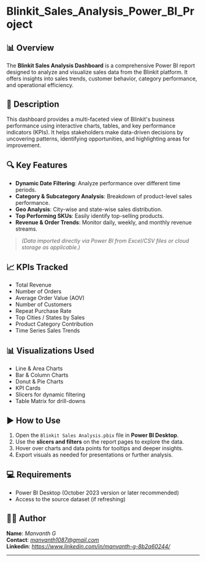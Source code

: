 # Blinkit_Sales_Analysis_Power_BI_Project

## 📊 Overview

The **Blinkit Sales Analysis Dashboard** is a comprehensive Power BI report designed to analyze and visualize sales data from the Blinkit platform. It offers insights into sales trends, customer behavior, category performance, and operational efficiency.

## 🧾 Description

This dashboard provides a multi-faceted view of Blinkit's business performance using interactive charts, tables, and key performance indicators (KPIs). It helps stakeholders make data-driven decisions by uncovering patterns, identifying opportunities, and highlighting areas for improvement.

## 🔍 Key Features

- **Dynamic Date Filtering**: Analyze performance over different time periods.
- **Category & Subcategory Analysis**: Breakdown of product-level sales performance.
- **Geo Analysis**: City-wise and state-wise sales distribution.
- **Top Performing SKUs**: Easily identify top-selling products.
- **Revenue & Order Trends**: Monitor daily, weekly, and monthly revenue streams.

> *(Data imported directly via Power BI from Excel/CSV files or cloud storage as applicable.)*

## 📈 KPIs Tracked

- Total Revenue
- Number of Orders
- Average Order Value (AOV)
- Number of Customers
- Repeat Purchase Rate
- Top Cities / States by Sales
- Product Category Contribution
- Time Series Sales Trends

## 📊 Visualizations Used

- Line & Area Charts
- Bar & Column Charts
- Donut & Pie Charts
- KPI Cards
- Slicers for dynamic filtering
- Table Matrix for drill-downs

## ▶️ How to Use

1. Open the `Blinkit Sales Analysis.pbix` file in **Power BI Desktop**.
2. Use the **slicers and filters** on the report pages to explore the data.
3. Hover over charts and data points for tooltips and deeper insights.
4. Export visuals as needed for presentations or further analysis.

## 💻 Requirements

- Power BI Desktop (October 2023 version or later recommended)
- Access to the source dataset (if refreshing)

## 👨‍💼 Author

**Name**: *Manvanth G*  
**Contact**: *manvanth1087@gmail.com*  
**Linkedin**: *https://www.linkedin.com/in/manvanth-g-8b2a60244/*

---

